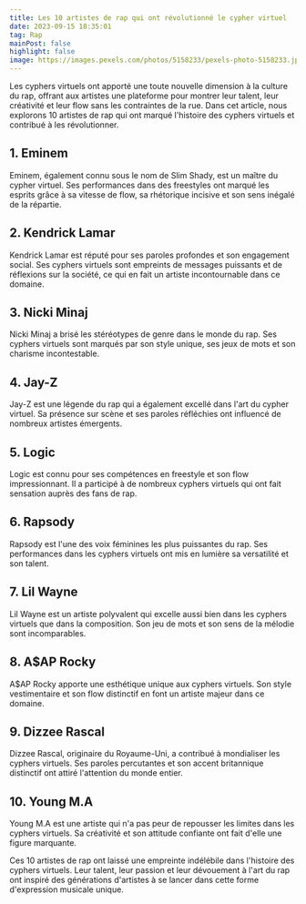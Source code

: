 ```yaml
---
title: Les 10 artistes de rap qui ont révolutionné le cypher virtuel
date: 2023-09-15 18:35:01
tag: Rap
mainPost: false
highlight: false
image: https://images.pexels.com/photos/5158233/pexels-photo-5158233.jpeg?auto=compress&cs=tinysrgb&w=1260&h=750&dpr=1
---
```


Les cyphers virtuels ont apporté une toute nouvelle dimension à la culture du rap, offrant aux artistes une plateforme pour montrer leur talent, leur créativité et leur flow sans les contraintes de la rue. Dans cet article, nous explorons 10 artistes de rap qui ont marqué l'histoire des cyphers virtuels et contribué à les révolutionner.

## 1. Eminem

Eminem, également connu sous le nom de Slim Shady, est un maître du cypher virtuel. Ses performances dans des freestyles ont marqué les esprits grâce à sa vitesse de flow, sa rhétorique incisive et son sens inégalé de la répartie.

## 2. Kendrick Lamar

Kendrick Lamar est réputé pour ses paroles profondes et son engagement social. Ses cyphers virtuels sont empreints de messages puissants et de réflexions sur la société, ce qui en fait un artiste incontournable dans ce domaine.

## 3. Nicki Minaj

Nicki Minaj a brisé les stéréotypes de genre dans le monde du rap. Ses cyphers virtuels sont marqués par son style unique, ses jeux de mots et son charisme incontestable.

## 4. Jay-Z

Jay-Z est une légende du rap qui a également excellé dans l'art du cypher virtuel. Sa présence sur scène et ses paroles réfléchies ont influencé de nombreux artistes émergents.

## 5. Logic

Logic est connu pour ses compétences en freestyle et son flow impressionnant. Il a participé à de nombreux cyphers virtuels qui ont fait sensation auprès des fans de rap.

## 6. Rapsody

Rapsody est l'une des voix féminines les plus puissantes du rap. Ses performances dans les cyphers virtuels ont mis en lumière sa versatilité et son talent.

## 7. Lil Wayne

Lil Wayne est un artiste polyvalent qui excelle aussi bien dans les cyphers virtuels que dans la composition. Son jeu de mots et son sens de la mélodie sont incomparables.

## 8. A$AP Rocky

A$AP Rocky apporte une esthétique unique aux cyphers virtuels. Son style vestimentaire et son flow distinctif en font un artiste majeur dans ce domaine.

## 9. Dizzee Rascal

Dizzee Rascal, originaire du Royaume-Uni, a contribué à mondialiser les cyphers virtuels. Ses paroles percutantes et son accent britannique distinctif ont attiré l'attention du monde entier.

## 10. Young M.A

Young M.A est une artiste qui n'a pas peur de repousser les limites dans les cyphers virtuels. Sa créativité et son attitude confiante ont fait d'elle une figure marquante.

Ces 10 artistes de rap ont laissé une empreinte indélébile dans l'histoire des cyphers virtuels. Leur talent, leur passion et leur dévouement à l'art du rap ont inspiré des générations d'artistes à se lancer dans cette forme d'expression musicale unique.
